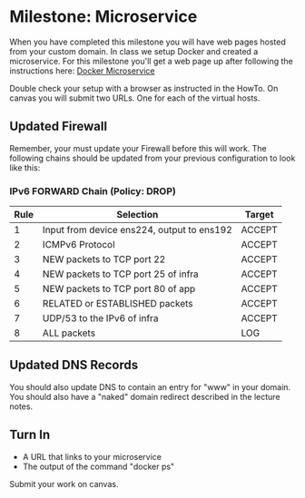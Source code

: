 # Milestone: Microservice

When you have completed this milestone you will have web pages hosted from your custom domain. In class we setup Docker and created a microservice. For this milestone you'll get a web page up after following the instructions here:
 [Docker Microservice](../pages/dockerfile_and_container_management.html)

Double check your setup with a browser as instructed in the HowTo. On canvas you will submit two URLs. One for each of the virtual hosts.

## Updated Firewall 

Remember, your must update your Firewall before this will work. The following chains should be updated from your previous configuration to look like this: 

### IPv6 FORWARD Chain (Policy: DROP) 

| Rule | Selection | Target |  
| --- | --- | --- |
| 1 | Input from device ens224, output to ens192 | ACCEPT | 
| 2 | ICMPv6 Protocol | ACCEPT | 
| 3 | NEW packets to TCP port 22 | ACCEPT | 
| 4 | NEW packets to TCP port 25 of infra | ACCEPT | 
| 5 | NEW packets to TCP port 80 of app | ACCEPT | 
| 6 | RELATED or ESTABLISHED packets | ACCEPT | 
| 7 | UDP/53 to the IPv6 of infra | ACCEPT | 
| 8 | ALL packets | LOG | 

## Updated DNS Records 

You should also update DNS to contain an entry for "www" in your domain. You should also have a "naked" domain redirect described in the lecture notes. 

## Turn In 

  - A URL that links to your microservice
  - The output of the command "docker ps"

Submit your work on canvas.